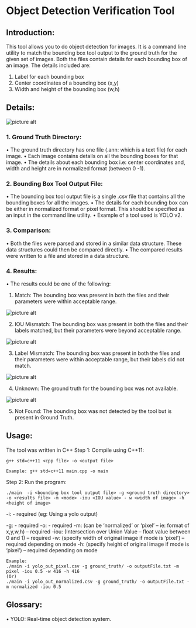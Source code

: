 # Object Detection Verification Tool
## Introduction:
This tool allows you to do object detection for images. It is a command line utility to match the bounding box tool output to the ground truth for the given set of images. Both the files contain details for each bounding box of an image. The details included are:
1.	Label for each bounding box
2.	Center coordinates of a bounding box (x,y)
3.	Width and height of the bounding box (w,h)

## Details:
![picture alt](/img/details.png "Block Diagram")
### 1.	Ground Truth Directory:
•	The ground truth directory has one file (.ann: which is a text file) for each image. 
•	Each image contains details on all the bounding boxes for that image.
•	The details about each bounding box i.e: center coordinates and, width and height are in normalized format (between 0 -1).

### 2.	Bounding Box Tool Output File:
•	The bounding box tool output file is a single .csv file that contains all the bounding boxes for all the images.
•	The details for each bounding box can be either in normalized format or pixel format. This should be specified as an input in the command line utility.
•	Example of a tool used is YOLO v2.

### 3.	Comparison:
•	Both the files were parsed and stored in a similar data structure. These data structures could then be compared directly.
•	The compared results were written to a file and stored in a data structure.

### 4.	Results:
•	The results could be one of the following:
1.	Match: The bounding box was present in both the files and their parameters were within acceptable range.

![picture alt](/img/Result_1.png "Match")

2.	IOU Mismatch: The bounding box was present in both the files and their labels matched, but their parameters were beyond acceptable range.

![picture alt](/img/Result_2.png "Misatch")

3.	Label Mismatch: The bounding box was present in both the files and their parameters were within acceptable range, but their labels did not match.

![picture alt](/img/Result_3.png "Misatch")

4.	Unknown: The ground truth for the bounding box was not available.

![picture alt](/img/Result_4.png "Unknown")

5.	Not Found: The bounding box was not detected by the tool but is present in Ground Truth.
## Usage:
The tool was written in C++
Step 1: Compile using C++11:
```
g++ std=c++11 <cpp file> -o <output file>

Example: g++ std=c++11 main.cpp -o main
```
Step 2: Run the program:
```
./main  -i <bounding box tool output file> -g <ground truth directory> -o <results file> -m <mode> -iou <IOU value> - w <width of image> -h <height of image>
```
-i: <output of the bounding box tool CSV file> - required (eg: Using a yolo output)

-g: <ground truth directory> - required
-o: <Output results file> - required
-m: <mode indicating type of input> (can be ‘normalized’ or ‘pixel’ – ie: format of x,y,w,h) – required
-iou: <IOU value> (Intersection over Union Value – float value between 0 and 1) – required
-w: <width of image> (specify width of original image if mode is ‘pixel’) – required depending on mode
-h: <height of image> (specify height of original image if mode is ‘pixel’) – required depending on mode 
 ```
Example: 
./main -i yolo_out_pixel.csv -g ground_truth/ -o outputFile.txt -m pixel -iou 0.5 -w 416 -h 416
(Or)
./main -i yolo_out_normalized.csv -g ground_truth/ -o outputFile.txt -m normalized -iou 0.5 
```
## Glossary:
•	YOLO: Real-time object detection system.

